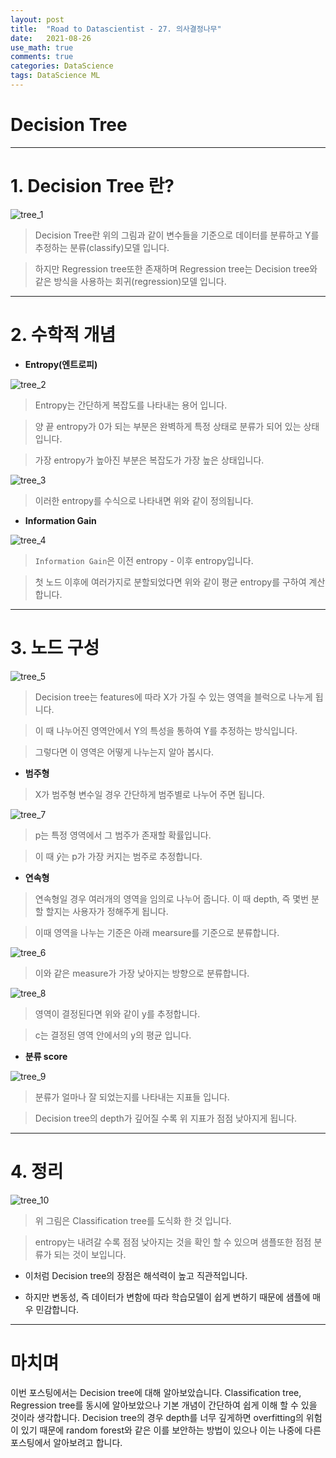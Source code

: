 ```yaml
---
layout: post
title:  "Road to Datascientist - 27. 의사결정나무"
date:   2021-08-26
use_math: true
comments: true
categories: DataScience
tags: DataScience ML
---
```

# Decision Tree

---

# 1. Decision Tree 란?

![tree_1](/img/tree_1.png)

> Decision Tree란 위의 그림과 같이 변수들을 기준으로 데이터를 분류하고 Y를 추정하는 분류(classify)모델 입니다.

> 하지만 Regression tree또한 존재하며 Regression tree는 Decision tree와 같은 방식을 사용하는 회귀(regression)모델 입니다.

---

# 2. 수학적 개념

* **Entropy(엔트로피)**

![tree_2](/img/tree_2.png)

> Entropy는 간단하게 복잡도를 나타내는 용어 입니다.

> 양 끝 entropy가 0가 되는 부분은 완벽하게 특정 상태로 분류가 되어 있는 상태입니다.

> 가장 entropy가 높아진 부분은 복잡도가 가장 높은 상태입니다.

![tree_3](/img/tree_3.png)

> 이러한 entropy를 수식으로 나타내면 위와 같이 정의됩니다.

* **Information Gain**

![tree_4](/img/tree_4.png)

> `Information Gain`은 이전 entropy - 이후 entropy입니다.

> 첫 노드 이후에 여러가지로 분할되었다면 위와 같이 평균 entropy를 구하여 계산 합니다.

---

# 3. 노드 구성

![tree_5](/img/tree_5.png)

> Decision tree는 features에 따라 X가 가질 수 있는 영역을 블럭으로 나누게 됩니다.

> 이 때 나누어진 영역안에서 Y의 특성을 통하여 Y를 추정하는 방식입니다.

> 그렇다면 이 영역은 어떻게 나누는지 알아 봅시다.

* **범주형**

> X가 범주형 변수일 경우 간단하게 범주별로 나누어 주면 됩니다.

![tree_7](/img/tree_7.png)

> p는 특정 영역에서 그 범주가 존재할 확률입니다.

> 이 때 $\hat y$는 p가 가장 커지는 범주로 추정합니다.

* **연속형**

> 연속형일 경우 여러개의 영역을 임의로 나누어 줍니다. 이 때 depth, 즉 몇번 분할 할지는 사용자가 정해주게 됩니다.

> 이때 영역을 나누는 기준은 아래 mearsure를 기준으로 분류합니다.

![tree_6](/img/tree_6.png)

> 이와 같은 measure가 가장 낮아지는 방향으로 분류합니다.

![tree_8](/img/tree_8.png)

> 영역이 결정된다면 위와 같이 y를 추정합니다.

> c는 결정된 영역 안에서의 y의 평균 입니다.

* **분류 score**

![tree_9](/img/tree_9.png)

> 분류가 얼마나 잘 되었는지를 나타내는 지표들 입니다.

> Decision tree의 depth가 깊어질 수록 위 지표가 점점 낮아지게 됩니다.

---

# 4. 정리

![tree_10](/img/tree_10.png)

> 위 그림은 Classification tree를 도식화 한 것 입니다.

> entropy는 내려갈 수록 점점 낮아지는 것을 확인 할 수 있으며 샘플또한 점점 분류가 되는 것이 보입니다.

* 이처럼 Decision tree의 장점은 해석력이 높고 직관적입니다.

* 하지만 변동성, 즉 데이터가 변함에 따라 학습모델이 쉽게 변하기 때문에 샘플에 매우 민감합니다.

---

# 마치며

이번 포스팅에서는 Decision tree에 대해 알아보았습니다. Classification tree, Regression tree를 동시에 알아보았으나 기본 개념이 간단하여 쉽게 이해 할 수 있을 것이라 생각합니다. Decision tree의 경우 depth를 너무 깊게하면 overfitting의 위험이 있기 때문에 random forest와 같은 이를 보안하는 방법이 있으나 이는 나중에 다른 포스팅에서 알아보려고 합니다.